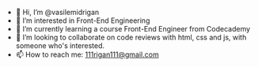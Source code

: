 - 👋 Hi, I’m @vasilemidrigan
- 👀 I’m interested in Front-End Engineering
- 🌱 I’m currently learning a course Front-End Engineer from Codecademy
- 💞️ I’m looking to collaborate on code reviews with html, css and js, with someone who's interested.
- 📫 How to reach me: 111rigan111@gmail.com

<!---
vasilemidrigan/vasilemidrigan is a ✨ special ✨ repository because its `README.md` (this file) appears on your GitHub profile.
You can click the Preview link to take a look at your changes.
--->
